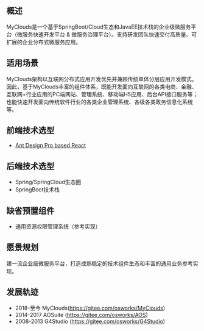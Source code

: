 ## 概述
MyClouds是一个基于SpringBoot/Cloud生态和JavaEE技术栈的企业级微服务平台（微服务快速开发平台 & 微服务治理平台）。支持研发团队快速交付高质量、可扩展的企业分布式微服务应用。

## 适用场景
MyClouds架构以互联网分布式应用开发优先并兼顾传统单体分层应用开发模式。因此，基于MyClouds丰富的组件体系，既能开发面向互联网的各类电商、金融、互联网+行业应用的PC端网站、管理系统、移动端H5应用、后台API接口服务等；也能快速开发面向传统软件行业的各类企业管理系统、各级各类政务信息化系统等。

## 前端技术选型
- [Ant Design Pro based React](https://pro.ant.design)

## 后端技术选型
- Spring/SpringCloud生态圈
- SpringBoot技术栈

## 缺省预置组件
- 通用资源权限管理系统（参考实现）

## 愿景规划
建一流企业级微服务平台，打造成熟稳定的技术组件生态和丰富的通用业务参考实现。

## 发展轨迹
- 2018-至今 MyClouds(https://gitee.com/osworks/MyClouds)
- 2014-2017 AOSuite (https://gitee.com/osworks/AOS)
- 2008-2013 G4Studio (https://gitee.com/osworks/G4Studio)